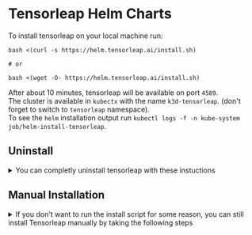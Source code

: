 # Tensorleap Helm Charts

To install tensorleap on your local machine run:

```
bash <(curl -s https://helm.tensorleap.ai/install.sh)

# or

bash <(wget -O- https://helm.tensorleap.ai/install.sh)
```

After about 10 minutes, tensorleap will be available on port `4589`. \
The cluster is available in `kubectx` with the name `k3d-tensorleap`. (don't forget to switch to `tensorleap` namespace). \
To see the `helm` installation output run `kubectl logs -f -n kube-system job/helm-install-tensorleap`.

## Uninstall

<details>
<summary>You can completly uninstall tensorleap with these instuctions</summary>

```bash
# Delete main cluster
k3d cluster delete tensorleap

# Remove docker registry with cached images
k3d registry delete tensorleap-registry

# Remove docker internal cache
docker system prune --volumes --all --force

# Remove configuration and state files
rm -rf /var/lib/tensorleap/standalone
```

</details>

## Manual Installation

<details>
<summary>If you don't want to run the install script for some reason, you can still install Tensorleap manually by taking the following steps</summary>

1. Install [docker](https://docs.docker.com/get-docker/) and [k3d](https://k3d.io/v5.4.6/#installation).
2. Create the needed directory structure:

```bash
VAR_DIR='/var/lib/tensorleap/standalone'
sudo mkdir -p $VAR_DIR
sudo chmod -R 777 $VAR_DIR
mkdir -p $VAR_DIR/manifests
mkdir -p $VAR_DIR/storage
mkdir -p $VAR_DIR/scripts
```

3. Download configuration files from the [config](./config) folder in this repo:

```bash
VAR_DIR='/var/lib/tensorleap/standalone'
BASE_CONFIG_URL='https://raw.githubusercontent.com/tensorleap/helm-charts/master/config'
curl $BASE_CONFIG_URL/k3d-config.yaml -o $VAR_DIR/manifests/k3d-config.yaml
curl $BASE_CONFIG_URL/tensorleap.yaml -o $VAR_DIR/manifests/tensorleap.yaml
curl $BASE_CONFIG_URL/k3d-entrypoint.sh -o $VAR_DIR/scripts/k3d-entrypoint.sh
chmod +x $VAR_DIR/scripts/k3d-entrypoint.sh
```

4. (optional) Setup volume mounts by updating the configuration files:

```yaml
# /var/lib/tensorleap/standalone/manifests/k3d-config.yaml
volumes:
  - volume: ...
  - volume: ...
  - volume: path/on/host:path/inside/container

# /var/lib/tensorleap/standalone/manifests/tensorleap.yaml
spec:
  ...
  valuesContent: |-
    tensorleap-engine:
      localDataDirectory: /path/inside/container
```

5. (optional) Enable experimental GPU support:
   1. Make sure to have [nvidia drivers](https://docs.nvidia.com/datacenter/tesla/tesla-installation-notes/index.html#ubuntu-lts) installed and configured to [work with docker](https://docs.nvidia.com/datacenter/cloud-native/container-toolkit/install-guide.html#installing-on-ubuntu-and-debian).
   2. Update the configuration files:

```yaml
# /var/lib/tensorleap/standalone/manifests/k3d-config.yaml
image: us-central1-docker.pkg.dev/tensorleap/main/k3s:v1.23.8-k3s1-cuda
options:
  runtime:
    gpuRequest: all

# /var/lib/tensorleap/standalone/manifests/tensorleap.yaml
spec:
  ...
  valuesContent: |-
    tensorleap-engine:
      gpu: true
```

6. Create a local docker registry (running in a container):

```bash
k3d registry create tensorleap-registry -p 5699
```

7. (optional): Pull the images listed in [images.txt](./images.txt), and push them to the local repository. This will allow faster startup and offline usage.

```
for image in $(curl https://raw.githubusercontent.com/tensorleap/helm-charts/master/images.txt);
do
  target=$(echo $image | sed "s/[^\/]*\//127.0.0.1:5699\//" | sed 's/@.*$//')
  docker pull $image && \
  docker tag $image $target && \
  docker push $target
done
```

8. Create a cluster with tensorleap installed:

```bash
k3d cluster create --config /var/lib/tensorleap/standalone/manifests/k3d-config.yaml
```

note that it will take some time for the installation to be ready. \
You can monitor progress by inspecting the cluster with `kubectl`

9. After the self initialization of the cluster, Tensorleap should be available on http://127.0.0.1:4589
</details>

